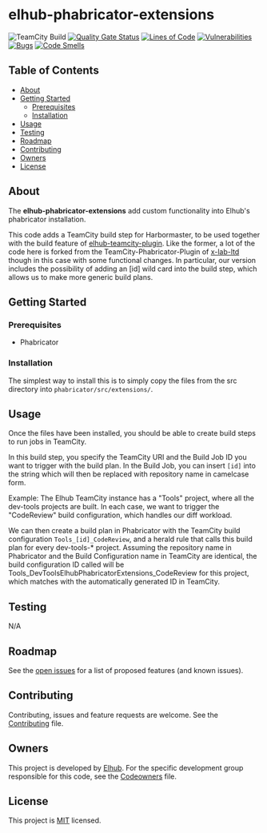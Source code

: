 # elhub-phabricator-extensions

<!-- PROJECT SHIELDS -->
![TeamCity Build](https://teamcity.elhub.cloud/app/rest/builds/buildType:(id:Tools_DevToolsPhabricatorExtensions_AutoRelease)/statusIcon "TeamCity CI")
[![Quality Gate Status](https://sonar.elhub.cloud/api/project_badges/measure?project=no.elhub.tools%3Adev-tools-elhub-phabricator-extensions&metric=alert_status)](https://sonar.elhub.cloud/dashboard?id=no.elhub.tools%3Adev-tools-elhub-phabricator-extensions)
[![Lines of Code](https://sonar.elhub.cloud/api/project_badges/measure?project=no.elhub.tools%3Adev-tools-elhub-phabricator-extensions&metric=ncloc)](https://sonar.elhub.cloud/dashboard?id=no.elhub.tools%3Adev-tools-elhub-phabricator-extensions)
[![Vulnerabilities](https://sonar.elhub.cloud/api/project_badges/measure?project=no.elhub.tools%3Adev-tools-elhub-phabricator-extensions&metric=vulnerabilities)](https://sonar.elhub.cloud/dashboard?id=no.elhub.tools%3Adev-tools-elhub-phabricator-extensions)
[![Bugs](https://sonar.elhub.cloud/api/project_badges/measure?project=no.elhub.tools%3Adev-tools-elhub-phabricator-extensions&metric=bugs)](https://sonar.elhub.cloud/dashboard?id=no.elhub.tools%3Adev-tools-elhub-phabricator-extensions)
[![Code Smells](https://sonar.elhub.cloud/api/project_badges/measure?project=no.elhub.tools%3Adev-tools-elhub-phabricator-extensions&metric=code_smells)](https://sonar.elhub.cloud/dashboard?id=no.elhub.tools%3Adev-tools-elhub-phabricator-extensions)

## Table of Contents

* [About](#about)
* [Getting Started](#getting-started)
  * [Prerequisites](#prerequisites)
  * [Installation](#installation)
* [Usage](#usage)
* [Testing](#testing)
* [Roadmap](#roadmap)
* [Contributing](#contributing)
* [Owners](#owners)
* [License](#license)

## About

The **elhub-phabricator-extensions** add custom functionality into Elhub's phabricator installation.

This code adds a TeamCity build step for Harbormaster, to be used together with the build feature of
[elhub-teamcity-plugin](https://github.com/elhub/dev-tools-elhub-teamcity-plugin). Like the former, a lot
of the code here is forked from the TeamCity-Phabricator-Plugin of
[x-lab-ltd](https://github.com/x-lab-ltd/Teamcity-Phabricator-Plugin) though in this case with some functional
changes. In particular, our version includes the possibility of adding an [id] wild card into the build step,
which allows us to make more generic build plans.

## Getting Started

### Prerequisites

* Phabricator

### Installation

The simplest way to install this is to simply copy the files from the src directory into
`phabricator/src/extensions/`. 

## Usage

Once the files have been installed, you should be able to create build steps to run jobs in TeamCity.

In this build step, you specify the TeamCity URI and the Build Job ID you want to trigger with the build plan.
In the Build Job, you can insert `[id]` into the string which will then be replaced with repository name in
camelcase form.

Example:
The Elhub TeamCity instance has a "Tools" project, where all the dev-tools projects are built. In each case, we
want to trigger the "CodeReview" build configuration, which handles our diff workload.

We can then create a build plan in Phabricator with the TeamCity build configuration
`Tools_[id]_CodeReview`, and a herald rule that calls this build plan for every dev-tools-* project. Assuming
the repository name in Phabricator and the Build Configuration name in TeamCity are identical, the build 
configuration ID called will be Tools_DevToolsElhubPhabricatorExtensions_CodeReview for this project, which
matches with the automatically generated ID in TeamCity.

## Testing

N/A

## Roadmap

See the [open issues](https://jira.elhub.cloud/issues/?jql=project%20%3D%20TD%20AND%20component%20%3D%20elhub-phabricator-extensions%20AND%20resolution%20%3D%20Unresolved) for a list of proposed features (and known issues).

## Contributing

Contributing, issues and feature requests are welcome. See the
[Contributing](https://github.com/elhub/dev-tools-elhub-phabricator-extensions/blob/main/CONTRIBUTING.md) file.

## Owners

This project is developed by [Elhub](https://elhub.no). For the specific development group responsible for this
code, see the [Codeowners](https://github.com/elhub/dev-tools-elhub-phabricator-extensions/blob/main/CODEOWNERS) file.

## License

This project is [MIT](https://github.com/elhub/dev-tools-elhub-phabricator-extensions/blob/main/LICENSE.md) licensed.

